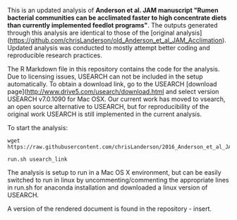 This is an updated analysis of **Anderson et al. JAM manuscript "Rumen bacterial communities can be acclimated faster to high concentrate diets than currently implemented feedlot programs"**. The outputs generated through this analysis are identical to those of the [original analysis] (https://github.com/chrisLanderson/old_Anderson_et_al_JAM_Acclimation). Updated analysis was conducted to mostly attempt better coding and reproducible research practices.

The R Markdown file in this repository contains the code for the analysis. Due to licensing issues, USEARCH can not be included in the setup automatically. To obtain a download link, go to the USEARCH [download page](http://www.drive5.com/usearch/download.html and select version USEARCH v7.0.1090 for Mac OSX. Our current work has moved to vsearch, an open source alternative to USEARCH, but for reproducibility of the original work USEARCH is still implemented in the current analysis.

To start the analysis:

	wget https://raw.githubusercontent.com/chrisLanderson/2016_Anderson_et_al_JAM/master/run.sh

	run.sh usearch_link

The analysis is setup to run in a Mac OS X environment, but can be easily switched to run in linux by uncommenting/commenting the appropriate lines in run.sh for anaconda installation and downloaded a linux version of USEARCH.

A version of the rendered document is found in the repository - insert.